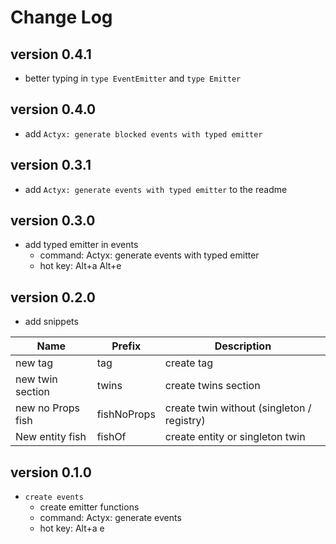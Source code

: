 # Change Log

## version 0.4.1

- better typing in `type EventEmitter` and `type Emitter`

## version 0.4.0

- add `Actyx: generate blocked events with typed emitter`

## version 0.3.1

- add `Actyx: generate events with typed emitter` to the readme

## version 0.3.0

- add typed emitter in events
  - command: Actyx: generate events with typed emitter
  - hot key: Alt+a Alt+e

## version 0.2.0

- add snippets

| Name              | Prefix      | Description                                |
| ----------------- | ----------- | ------------------------------------------ |
| new tag           | tag         | create tag                                 |
| new twin section  | twins       | create twins section                       |
| new no Props fish | fishNoProps | create twin without (singleton / registry) |
| New entity fish   | fishOf      | create entity or singleton twin            |

## version 0.1.0

- `create events`
  - create emitter functions
  - command: Actyx: generate events
  - hot key: Alt+a e
